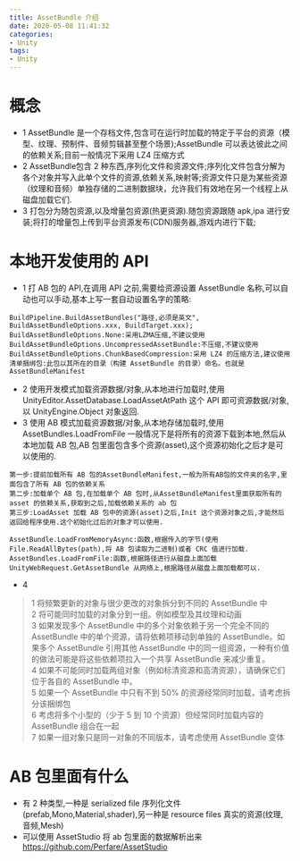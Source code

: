 ```yaml
---
title: AssetBundle 介绍
date: 2020-05-08 11:41:32
categories:
- Unity
tags:
- Unity
---
```



# 概念
* 1 AssetBundle 是一个存档文件,包含可在运行时加载的特定于平台的资源（模型、纹理、预制件、音频剪辑甚至整个场景);AssetBundle 可以表达彼此之间的依赖关系;目前一般情况下采用 LZ4 压缩方式
* 2 AssetBundle包含 2 种东西,序列化文件和资源文件;序列化文件包含分解为各个对象并写入此单个文件的资源,依赖关系,映射等;资源文件只是为某些资源（纹理和音频）单独存储的二进制数据块，允许我们有效地在另一个线程上从磁盘加载它们.
* 3 打包分为随包资源,以及增量包资源(热更资源).随包资源跟随 apk,ipa 进行安装;将打的增量包上传到平台资源发布(CDN)服务器,游戏内进行下载;

# 本地开发使用的 API
* 1 打 AB 包的 API,在调用 API 之前,需要给资源设置 AssetBundle 名称,可以自动也可以手动,基本上写一套自动设置名字的策略:
```
BuildPipeline.BuildAssetBundles("路径,必须是英文", BuildAssetBundleOptions.xxx, BuildTarget.xxx);
BuildAssetBundleOptions.None:采用LZMA压缩,不建议使用
BuildAssetBundleOptions.UncompressedAssetBundle:不压缩,不建议使用
BuildAssetBundleOptions.ChunkBasedCompression:采用 LZ4 的压缩方法,建议使用
清单捆绑包:此包以其所在的目录（构建 AssetBundle 的目录）命名。也就是AssetBundleManifest
```
* 2 使用开发模式加载资源数据/对象,从本地进行加载时,使用 UnityEditor.AssetDatabase.LoadAssetAtPath 这个 API 即可资源数据/对象,以 UnityEngine.Object 对象返回.
* 3 使用 AB 模式加载资源数据/对象,从本地存储加载时,使用 AssetBundles.LoadFromFile 一般情况下是将所有的资源下载到本地,然后从本地加载 AB 包,AB 包里面包含多个资源(asset),这个资源初始化之后才是可以使用的.
```
第一步:提前加载所有 AB 包的AssetBundleManifest,一般为所有AB包的文件夹的名字,里面包含了所有 AB 包的依赖关系
第二步:加载单个 AB 包,在加载单个 AB 包时,从AssetBundleManifest里面获取所有的 asset 的依赖关系,获取到之后,加载依赖关系的 ab 包
第三步:LoadAsset 加载 AB 包中的资源(asset)之后,Init 这个资源对象之后,才能然后返回给程序使用.这个初始化过后的对象才可以使用.

AssetBundle.LoadFromMemoryAsync:函数,根据传入的字节(使用File.ReadAllBytes(path),将 AB 包读取为二进制)或者 CRC 值进行加载.
AssetBundles.LoadFromFile:函数,根据路径进行从磁盘上面加载
UnityWebRequest.GetAssetBundle 从网络上,根据路径从磁盘上面加载都可以.

```

* 4 
>1 将频繁更新的对象与很少更改的对象拆分到不同的 AssetBundle 中        
>2 将可能同时加载的对象分到一组。例如模型及其纹理和动画       
>3 如果发现多个 AssetBundle 中的多个对象依赖于另一个完全不同的 AssetBundle 中的单个资源，请将依赖项移动到单独的 AssetBundle。如果多个 AssetBundle 引用其他 AssetBundle 中的同一组资源，一种有价值的做法可能是将这些依赖项拉入一个共享 AssetBundle 来减少重复。        
>4 如果不可能同时加载两组对象（例如标清资源和高清资源），请确保它们位于各自的 AssetBundle 中。        
>5 如果一个 AssetBundle 中只有不到 50% 的资源经常同时加载，请考虑拆分该捆绑包     
>6 考虑将多个小型的（少于 5 到 10 个资源）但经常同时加载内容的 AssetBundle 组合在一起     
>7 如果一组对象只是同一对象的不同版本，请考虑使用 AssetBundle 变体        

# AB 包里面有什么

*  有 2 种类型,一种是 serialized file 序列化文件(prefab,Mono,Material,shader),另一种是 resource files 真实的资源(纹理,音频,Mesh)
*  可以使用 AssetStudio 将 ab 包里面的数据解析出来 https://github.com/Perfare/AssetStudio
